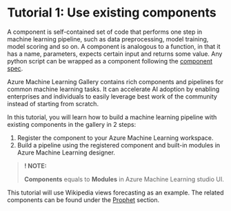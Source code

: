 # Tutorial 1: Use existing components

A component is self-contained set of code that performs one step in machine learning pipeline, such as data preprocessing, model training, model scoring and so on. A component is analogous to a function, in that it has a name, parameters, expects certain input and returns some value. Any python script can be wrapped as a component following the [component spec](https://github.com/chris-muir/AzureMachineLearningGallery/blob/main/tutorial/component-spec-definition.md).

Azure Machine Learning Gallery contains rich components and pipelines for common machine learning tasks. It can accelerate AI adoption by enabling enterprises and individuals to easily leverage best work of the community instead of starting from scratch.

In this tutorial, you will learn how to build a machine learning pipeline with existing components in the gallery in 2 steps:
 1. Register the component to your Azure Machine Learning workspace.
 2. Build a pipeline using the registered component and built-in modules in Azure Machine Learning designer.

> **! NOTE:**  
>
> **Components** equals to **Modules** in Azure Machine Learning studio UI.

This tutorial will use Wikipedia views forecasting as an example. The related components can be found under the [Prophet](https://github.com/chris-muir/aml-components/tree/main/Prophet) section.
